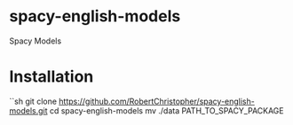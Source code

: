 # spacy-english-models
Spacy Models

# Installation
``sh
git clone https://github.com/RobertChristopher/spacy-english-models.git
cd spacy-english-models
mv ./data PATH_TO_SPACY_PACKAGE
